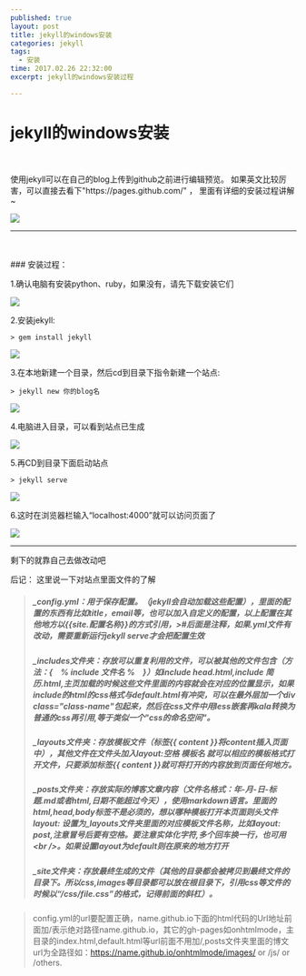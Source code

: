 ```yaml
---
published: true
layout: post
title: jekyll的windows安装
categories: jekyll
tags: 
  - 安装
time: 2017.02.26 22:32:00
excerpt: jekyll的windows安装过程

---
```

# jekyll的windows安装
<br />
<br />
使用jekyll可以在自己的blog上传到github之前进行编辑预览。
如果英文比较厉害，可以直接去看下"https://pages.github.com/" ， 里面有详细的安装过程讲解~



![](http://i.imgur.com/5XxORlF.jpg)



---
<br />
<br />
### 安装过程：



1.确认电脑有安装python、ruby，如果没有，请先下载安装它们



![](http://i.imgur.com/KaJG92C.jpg)



2.安装jekyll:



`> gem install jekyll`



![](http://i.imgur.com/5LZFqO7.jpg)



3.在本地新建一个目录，然后cd到目录下指令新建一个站点:



`> jekyll new 你的blog名`



![](http://i.imgur.com/Q5nBXcR.jpg)



4.电脑进入目录，可以看到站点已生成



![](http://i.imgur.com/83ACAMH.jpg)



5.再CD到目录下面启动站点



`> jekyll serve`



![](http://i.imgur.com/0SXY6zY.jpg)



6.这时在浏览器栏输入“localhost:4000”就可以访问页面了



![](http://i.imgur.com/aN79CL7.jpg)



---



剩下的就靠自己去做改动吧



后记：
这里说一下对站点里面文件的了解
>##### _config.yml：用于保存配置。（jekyll会自动加载这些配置），里面的配置的东西有比如title，email等，也可以加入自定义的配置，以上配置在其他地方以\{\{site.配置名称\}\}的方式引用，>#后面是注释，如果.yml文件有改动，需要重新运行jekyll serve才会把配置生效
>##### _includes文件夹：存放可以重复利用的文件，可以被其他的文件包含（方法：\{　% include 文件名 %　\}）如include head.html,include 简历.html,主页加载的时候这些文件里面的内容就会在对应的位置显示，如果include的html的css格式与default.html有冲突，可以在最外层加一个div class="class-name"包起来，然后在css文件中用less嵌套再kala转换为普通的css再引用,等于类似一个"css的命名空间"。
>##### _layouts文件夹：存放模板文件（标签\{\{ content \}\}将content插入页面中），其他文件在文件头加入layout:空格 模板名 就可以相应的模板格式打开文件，只要添加标签\{\{ content \}\}就可将打开的内容放到页面任何地方。
>##### _posts文件夹：存放实际的博客文章内容（文件名格式：年-月-日-标题.md或者html,日期不能超过今天），使用markdown语言。里面的html,head,body标签不是必须的，想以哪种模板打开本页面则头文件layout: 设置为_layouts文件夹里面的对应模板文件名称，比如layout: post,注意冒号后要有空格。要注意实体化字符,多个回车换一行，也可用\<br /\>。如果设置layout为default则在原来的地方打开
>##### _site文件夹：存放最终生成的文件（其他的目录都会被拷贝到最终文件的目录下。所以css,images等目录都可以放在根目录下，引用css等文件的时候以“/css/file.css”的格式，记得前面的斜杠）。

> config.yml的url要配置正确，name.github.io下面的html代码的Url地址前面加/表示绝对路径name.github.io，其它的gh-pages如onhtmlmode，主目录的index.html,default.html等url前面不用加/,posts文件夹里面的博文url为全路径如：https://name.github.io/onhtmlmode/images/ or /js/ or /others.















